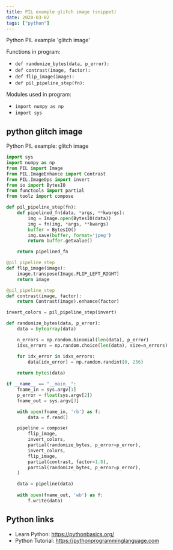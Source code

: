 ```yaml
---
title: PIL example glitch image (snippet)
date: 2020-03-02
tags: ["python"]
---
```

Python PIL example 'glitch image'

Functions in program: 
* `def randomize_bytes(data, p_error):`
* `def contrast(image, factor):`
* `def flip_image(image):`
* `def pil_pipeline_step(fn):`

Modules used in program: 
* `import numpy as np`
* `import sys`

## python glitch image

Python PIL example: glitch image

```python
import sys
import numpy as np
from PIL import Image
from PIL.ImageEnhance import Contrast
from PIL.ImageOps import invert
from io import BytesIO
from functools import partial
from toolz import compose

def pil_pipeline_step(fn):
    def pipelined_fn(data, *args, **kwargs):
        img = Image.open(BytesIO(data))
        img = fn(img, *args, **kwargs)
        buffer = BytesIO()
        img.save(buffer, format='jpeg')
        return buffer.getvalue()

    return pipelined_fn

@pil_pipeline_step
def flip_image(image):
    image.transpose(Image.FLIP_LEFT_RIGHT)
    return image

@pil_pipeline_step
def contrast(image, factor):
    return Contrast(image).enhance(factor)

invert_colors = pil_pipeline_step(invert)

def randomize_bytes(data, p_error):
    data = bytearray(data)

    n_errors = np.random.binomial(len(data), p_error)
    idxs_errors = np.random.choice(len(data), size=n_errors)

    for idx_error in idxs_errors:
        data[idx_error] = np.random.randint(0, 256)
    
    return bytes(data)

if __name__ == "__main__":
    fname_in = sys.argv[1]
    p_error = float(sys.argv[2])
    fname_out = sys.argv[3]

    with open(fname_in, 'rb') as f:
        data = f.read()

    pipeline = compose(
        flip_image,
        invert_colors,
        partial(randomize_bytes, p_error=p_error),
        invert_colors,
        flip_image,
        partial(contrast, factor=1.8),
        partial(randomize_bytes, p_error=p_error),
    )

    data = pipeline(data)
    
    with open(fname_out, 'wb') as f:
        f.write(data)


```

## Python links

- Learn Python: https://pythonbasics.org/
- Python Tutorial: https://pythonprogramminglanguage.com
